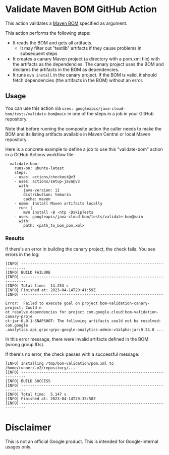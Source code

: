 # Validate Maven BOM GitHub Action

This action validates a [Maven BOM](https://maven.apache.org/guides/introduction/introduction-to-dependency-mechanism.html#bill-of-materials-bom-poms
) specified as argument.

This action performs the following steps:

- It reads the BOM and gets all artifacts.
  - It may filter out "testlib" artifacts if they cause problems in subsequent steps
- It creates a canary Maven project (a directory with a pom.xml file) with the artifacts as the dependencies.
  The canary project uses the BOM and declares the artifacts in the BOM as dependencies.
- It runs `mvn install` in the canary project.
  If the BOM is valid, it should fetch dependencies (the artifacts in the BOM) without an error.

## Usage

You can use this action via `uses: googleapis/java-cloud-bom/tests/validate-bom@main`
in one of the steps in a job in your GitHub repository.

Note that before running the composite action the caller needs to make the BOM
and its listing artifacts available in Maven Central or local Maven repository.

Here is a concrete example to define a job to use this "validate-bom" action in
a GitHub Actions workflow file:

```
  validate-bom:
    runs-on: ubuntu-latest
    steps:
    - uses: actions/checkout@v3
    - uses: actions/setup-java@v3
      with:
        java-version: 11
        distribution: temurin
        cache: maven
    - name: Install Maven artifacts locally
      run: |
        mvn install -B -ntp -DskipTests
    - uses: googleapis/java-cloud-bom/tests/validate-bom@main
      with:
        path: <path_to_bom_pom.xml>
```

### Results

If there's an error in building the canary project, the check fails.
You see errors in the log:

```
[INFO] ------------------------------------------------------------------------
[INFO] BUILD FAILURE
[INFO] ------------------------------------------------------------------------
[INFO] Total time:  14.253 s
[INFO] Finished at: 2023-04-14T20:41:59Z
[INFO] ------------------------------------------------------------------------
Error:  Failed to execute goal on project bom-validation-canary-project: Could n
ot resolve dependencies for project com.google.cloud:bom-validation-canary-proje
ct:jar:0.0.1-SNAPSHOT: The following artifacts could not be resolved: com.google
.analytics.api.grpc:grpc-google-analytics-admin-v1alpha:jar:0.24.0 ...
```

In this error message, there were invalid artifacts defined in the BOM
(wrong group IDs).

If there's no error, the check passes with a successful message:

```
[INFO] Installing /tmp/bom-validation/pom.xml to /home/runner/.m2/repository/...
[INFO] ------------------------------------------------------------------------
[INFO] BUILD SUCCESS
[INFO] ------------------------------------------------------------------------
[INFO] Total time:  5.147 s
[INFO] Finished at: 2023-04-14T20:35:58Z
[INFO] ------------------------------------------------------------------------
```

# Disclaimer

This is not an official Google product.
This is intended for Google-internal usages only.
